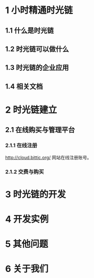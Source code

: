 # 1 小时精通时光链

## 1.1  什么是时光链

## 1.2  时光链可以做什么

## 1.3  时光链的企业应用

## 1.4  相关文档

#  2 时光链建立

## 2.1  在线购买与管理平台

### 2.1.1 在线注册

http://cloud.bittic.org/ 网站在线注册账号。

### 2.1.2 交费与购买



#  3 时光链的开发

#  4 开发实例

#  5 其他问题

#  6 关于我们

